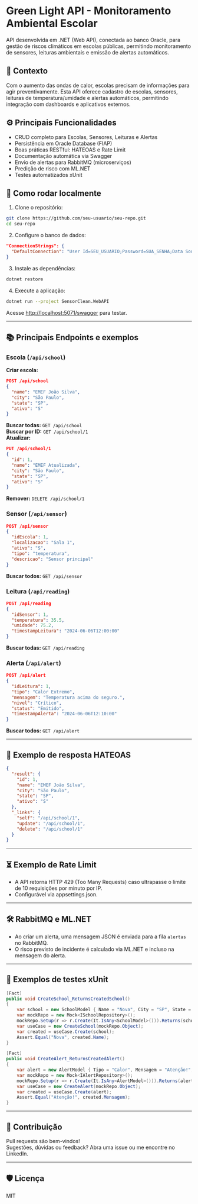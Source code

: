 
# Green Light API - Monitoramento Ambiental Escolar

API desenvolvida em .NET (Web API), conectada ao banco Oracle, para gestão de riscos climáticos em escolas públicas, permitindo monitoramento de sensores, leituras ambientais e emissão de alertas automáticos.

## 🏫 Contexto

Com o aumento das ondas de calor, escolas precisam de informações para agir preventivamente. Esta API oferece cadastro de escolas, sensores, leituras de temperatura/umidade e alertas automáticos, permitindo integração com dashboards e aplicativos externos.

## ⚙️ Principais Funcionalidades

- CRUD completo para Escolas, Sensores, Leituras e Alertas
- Persistência em Oracle Database (FIAP)
- Boas práticas RESTful: HATEOAS e Rate Limit
- Documentação automática via Swagger
- Envio de alertas para RabbitMQ (microserviços)
- Predição de risco com ML.NET
- Testes automatizados xUnit

## 🚀 Como rodar localmente

1. Clone o repositório:
```bash
git clone https://github.com/seu-usuario/seu-repo.git
cd seu-repo
```

2. Configure o banco de dados:
```json
"ConnectionStrings": {
  "DefaultConnection": "User Id=SEU_USUARIO;Password=SUA_SENHA;Data Source=oracle.fiap.com.br:1521/orcl;"
}
```

3. Instale as dependências:
```bash
dotnet restore
```

4. Execute a aplicação:
```bash
dotnet run --project SensorClean.WebAPI
```
Acesse [http://localhost:5071/swagger](http://localhost:5071/swagger) para testar.

---

## 📚 Principais Endpoints e exemplos

### Escola (`/api/school`)
**Criar escola:**
```json
POST /api/school
{
  "name": "EMEF João Silva",
  "city": "São Paulo",
  "state": "SP",
  "ativo": "S"
}
```
**Buscar todas:** `GET /api/school`  
**Buscar por ID:** `GET /api/school/1`  
**Atualizar:**  
```json
PUT /api/school/1
{
  "id": 1,
  "name": "EMEF Atualizada",
  "city": "São Paulo",
  "state": "SP",
  "ativo": "S"
}
```
**Remover:** `DELETE /api/school/1`

### Sensor (`/api/sensor`)
```json
POST /api/sensor
{
  "idEscola": 1,
  "localizacao": "Sala 1",
  "ativo": "S",
  "tipo": "temperatura",
  "descricao": "Sensor principal"
}
```
**Buscar todos:** `GET /api/sensor`

### Leitura (`/api/reading`)
```json
POST /api/reading
{
  "idSensor": 1,
  "temperatura": 35.5,
  "umidade": 75.2,
  "timestampLeitura": "2024-06-06T12:00:00"
}
```
**Buscar todas:** `GET /api/reading`

### Alerta (`/api/alert`)
```json
POST /api/alert
{
  "idLeitura": 1,
  "tipo": "Calor Extremo",
  "mensagem": "Temperatura acima do seguro.",
  "nivel": "Crítico",
  "status": "Emitido",
  "timestampAlerta": "2024-06-06T12:10:00"
}
```
**Buscar todos:** `GET /api/alert`

---

## 🔗 Exemplo de resposta HATEOAS

```json
{
  "result": {
    "id": 1,
    "name": "EMEF João Silva",
    "city": "São Paulo",
    "state": "SP",
    "ativo": "S"
  },
  "_links": {
    "self": "/api/school/1",
    "update": "/api/school/1",
    "delete": "/api/school/1"
  }
}
```

---

## ⏳ Exemplo de Rate Limit

- A API retorna HTTP 429 (Too Many Requests) caso ultrapasse o limite de 10 requisições por minuto por IP.
- Configurável via appsettings.json.

---

## 🛠️ RabbitMQ e ML.NET

- Ao criar um alerta, uma mensagem JSON é enviada para a fila `alertas` no RabbitMQ.
- O risco previsto de incidente é calculado via ML.NET e incluso na mensagem do alerta.

---

## 🧪 Exemplos de testes xUnit

```csharp
[Fact]
public void CreateSchool_ReturnsCreatedSchool()
{
    var school = new SchoolModel { Name = "Nova", City = "SP", State = "SP", Ativo = "S" };
    var mockRepo = new Mock<ISchoolRepository>();
    mockRepo.Setup(r => r.Create(It.IsAny<SchoolModel>())).Returns(school);
    var useCase = new CreateSchool(mockRepo.Object);
    var created = useCase.Create(school);
    Assert.Equal("Nova", created.Name);
}
```

```csharp
[Fact]
public void CreateAlert_ReturnsCreatedAlert()
{
    var alert = new AlertModel { Tipo = "Calor", Mensagem = "Atenção!", Nivel = "Alto", Status = "Emitido", TimestampAlerta = DateTime.Now };
    var mockRepo = new Mock<IAlertRepository>();
    mockRepo.Setup(r => r.Create(It.IsAny<AlertModel>())).Returns(alert);
    var useCase = new CreateAlert(mockRepo.Object);
    var created = useCase.Create(alert);
    Assert.Equal("Atenção!", created.Mensagem);
}
```

---

## 👥 Contribuição

Pull requests são bem-vindos!  
Sugestões, dúvidas ou feedback? Abra uma issue ou me encontre no LinkedIn.

---

## 🛡️ Licença

MIT

